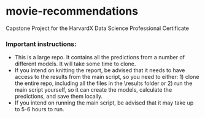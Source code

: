 # movie-recommendations
Capstone Project for the HarvardX Data Science Professional Certificate

### Important instructions:

* This is a large repo. It contains all the predictions from a number of different models. It will take some time to clone.
* If you intend on knitting the report, be advised that it needs to have access to the results from the main script, so you need to either: 1) clone the entire repo, including all the files in the \results folder or 2) run the main script yourself, so it can create the models, calculate the predictions, and save them locally.
* If you intend on running the main script, be advised that it may take up to 5-6 hours to run.
